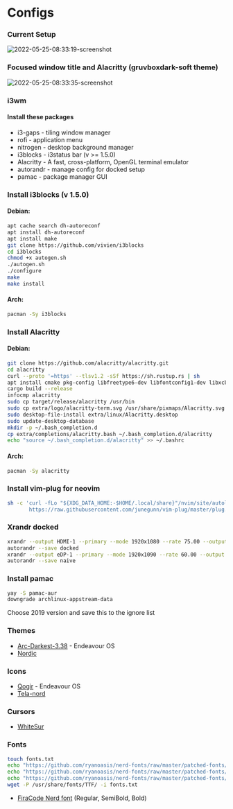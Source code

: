 # Configs

### Current Setup
![2022-05-25-08:33:19-screenshot](https://user-images.githubusercontent.com/56120837/170171058-21ce9ca1-1ac7-4c30-8ad4-43d5a83ac3b0.png)

### Focused window title and Alacritty (gruvboxdark-soft theme)
![2022-05-25-08:33:35-screenshot](https://user-images.githubusercontent.com/56120837/170171070-5a951644-02d7-4911-b891-e224725d1c98.png)

### i3wm

#### Install these packages
- i3-gaps - tiling window manager
- rofi - application menu
- nitrogen - desktop background manager
- i3blocks - i3status bar (v >= 1.5.0)
- Alacritty - A fast, cross-platform, OpenGL terminal emulator
- autorandr - manage config for docked setup
- pamac - package manager GUI


### Install i3blocks (v 1.5.0)

#### Debian:
```bash
apt cache search dh-autoreconf
apt install dh-autoreconf
apt install make
git clone https://github.com/vivien/i3blocks
cd i3blocks
chmod +x autogen.sh
./autogen.sh
./configure
make
make install
```

#### Arch:
```bash
pacman -Sy i3blocks
```

### Install Alacritty

#### Debian:
```bash
git clone https://github.com/alacritty/alacritty.git
cd alacritty
curl --proto '=https' --tlsv1.2 -sSf https://sh.rustup.rs | sh
apt install cmake pkg-config libfreetype6-dev libfontconfig1-dev libxcb-xfixes0-dev libxkbcommon-dev python3
cargo build --release
infocmp alacritty
sudo cp target/release/alacritty /usr/bin
sudo cp extra/logo/alacritty-term.svg /usr/share/pixmaps/Alacritty.svg
sudo desktop-file-install extra/linux/Alacritty.desktop
sudo update-desktop-database
mkdir -p ~/.bash_completion.d
cp extra/completions/alacritty.bash ~/.bash_completion.d/alacritty
echo "source ~/.bash_completion.d/alacritty" >> ~/.bashrc
```

#### Arch:
```bash
pacman -Sy alacritty
```

### Install vim-plug for neovim
```bash
sh -c 'curl -fLo "${XDG_DATA_HOME:-$HOME/.local/share}"/nvim/site/autoload/plug.vim --create-dirs \
       https://raw.githubusercontent.com/junegunn/vim-plug/master/plug.vim'
```

### Xrandr docked
```bash
xrandr --output HDMI-1 --primary --mode 1920x1080 --rate 75.00 --output eDP-1 --off
autorandr --save docked
xrandr --output eDP-1 --primary --mode 1920x1090 --rate 60.00 --output HDMI-1 --off
autorandr --save naive
```

### Install pamac
```bash
yay -S pamac-aur
downgrade archlinux-appstream-data
```
Choose 2019 version and save this to the ignore list

### Themes
- [Arc-Darkest-3.38](https://www.xfce-look.org/p/1317409) - Endeavour OS
- [Nordic](https://www.xfce-look.org/p/1267246)

### Icons
- [Qogir](https://www.xfce-look.org/p/1296407/) - Endeavour OS
- [Tela-nord](https://www.xfce-look.org/p/1279924)


### Cursors
- [WhiteSur](https://www.xfce-look.org/p/1411743)

### Fonts
```bash
touch fonts.txt
echo "https://github.com/ryanoasis/nerd-fonts/raw/master/patched-fonts/FiraCode/Regular/complete/Fira%20Code%20Regular%20Nerd%20Font%20Complete.ttf" > fonts.txt
echo "https://github.com/ryanoasis/nerd-fonts/raw/master/patched-fonts/FiraCode/Bold/complete/Fira%20Code%20Bold%20Nerd%20Font%20Complete.ttf" >> fonts.txt
echo "https://github.com/ryanoasis/nerd-fonts/raw/master/patched-fonts/FiraCode/SemiBold/complete/Fira%20Code%20SemiBold%20Nerd%20Font%20Complete.ttf" >> fonts.txt
wget -P /usr/share/fonts/TTF/ -i fonts.txt
```
- [FiraCode Nerd font](https://github.com/ryanoasis/nerd-fonts/tree/master/patched-fonts/FiraCode/Regular/complete) (Regular, SemiBold, Bold)
